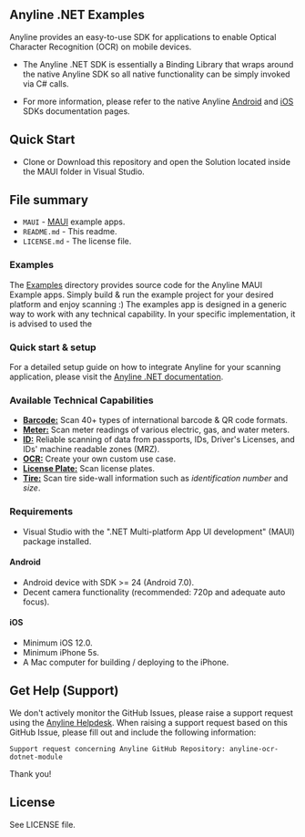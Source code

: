 ## Anyline .NET Examples ##

Anyline provides an easy-to-use SDK for applications to enable Optical Character Recognition (OCR) on mobile devices.

* The Anyline .NET SDK is essentially a Binding Library that wraps around the native Anyline SDK so all native functionality can be simply invoked via C# calls. 

* For more information, please refer to the
native Anyline [Android](https://documentation.anyline.com/toc/platforms/android/index.html) and [iOS](https://documentation.anyline.com/toc/platforms/ios/index.html) SDKs documentation pages.

<!-- Anyline [.NET](https://documentation.anyline.com/toc/platforms/dotnet) SDK, as well as the --> 

## Quick Start ##

* Clone or Download this repository and open the Solution located inside the MAUI folder in Visual Studio.

## File summary ##

* `MAUI` - [MAUI](MAUI) example apps.
* `README.md` - This readme.
* `LICENSE.md` - The license file.

### Examples ###

The [Examples](Examples) directory provides source code for the Anyline MAUI Example apps. Simply build & run the example project for your desired platform and enjoy scanning :)
The examples app is designed in a generic way to work with any technical capability. In your specific implementation, it is advised to used the 

### Quick start & setup ###

For a detailed setup guide on how to integrate Anyline for your scanning application, please visit the [Anyline .NET documentation](https://documentation.anyline.io/toc/platforms/dotnet/index.html).


### Available Technical Capabilities ###
- [**Barcode:**](https://documentation.anyline.com/toc/products/barcode/index.html)  Scan 40+ types of international barcode & QR code formats.
- [**Meter:**](https://documentation.anyline.com/toc/products/meter/index.html) Scan meter readings of various electric, gas, and water meters.
- [**ID:**](https://documentation.anyline.com/toc/products/id/index.html) Reliable scanning of data from passports, IDs, Driver's Licenses, and  IDs' machine readable zones (MRZ).
- [**OCR:**](https://documentation.anyline.com/toc/products/anyline_ocr/index.html) Create your own custom use case.
- [**License Plate:**](https://documentation.anyline.com/toc/products/license_plate/index.html) Scan license plates.
- [**Tire:**](https://documentation.anyline.com/toc/products/tire/index.html) Scan tire side-wall information such as *identification number* and *size*.

### Requirements ###

- Visual Studio with the ".NET Multi-platform App UI development" (MAUI) package installed.


#### Android ####

- Android device with SDK >= 24 (Android 7.0).
- Decent camera functionality (recommended: 720p and adequate auto focus).


#### iOS ####

- Minimum iOS 12.0.
- Minimum iPhone 5s.
- A Mac computer for building / deploying to the iPhone.


## Get Help (Support) ##

We don't actively monitor the GitHub Issues, please raise a support request using the [Anyline Helpdesk](https://anyline.atlassian.net/servicedesk/customer/portal/2/group/6).
When raising a support request based on this GitHub Issue, please fill out and include the following information:

```
Support request concerning Anyline GitHub Repository: anyline-ocr-dotnet-module
```

Thank you!


## License ##

See LICENSE file.
